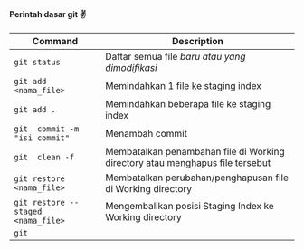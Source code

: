 
#### Perintah dasar git :v:

| **Command** | **Description** |
| --- | --- |
| `git status` | Daftar semua file *baru atau yang dimodifikasi* |
| `git add <nama_file>` | Memindahkan 1 file ke staging index |
| `git add .` | Memindahkan beberapa file ke staging index |
| `git  commit -m "isi commit" ` | Menambah commit |
| `git  clean -f` |  Membatalkan penambahan file di Working directory  atau menghapus file tersebut |
| `git restore <nama_file>` | Membatalkan perubahan/penghapusan file di Working directory |
| `git restore --staged <nama_file>` | Mengembalikan posisi Staging Index ke Working directory |
| `git ` |  |
